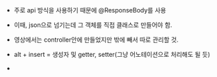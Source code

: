 - 주로 api 방식을 사용하기 때문에 @ResponseBody를 사용
- 이때, json으로 넘기는데 그 객체를 직접 클래스로 만들어야 함.
- 영상에서는 controller안에 만들었지만 밖에 빼서 따로 관리할 것.

- alt + insert = 생성자 및 getter, setter(그냥 어노테이션으로 처리해도 될 듯)
- 